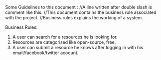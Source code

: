 Some Guidelines to this document :
//A line written after double slash is comment like this.
//This document contains the business rule associated with the project.
//Business rules explains the working of a system.

Business Rules:
1. A user can search for a resources he is looking for.
2. Resources are categorised like open-source, free.
3. A user can submit a resource he knows after logging in with his email/facebook/twitter acoount.

